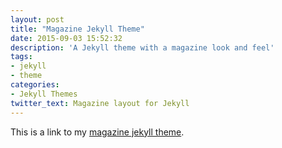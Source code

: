 ```yaml
---
layout: post
title: "Magazine Jekyll Theme"
date: 2015-09-03 15:52:32
description: 'A Jekyll theme with a magazine look and feel'
tags: 
- jekyll 
- theme 
categories: 
- Jekyll Themes
twitter_text: Magazine layout for Jekyll
---
```


This is a link to my [magazine jekyll theme](http://scaperoth.github.io/magazine-jekyll-theme).